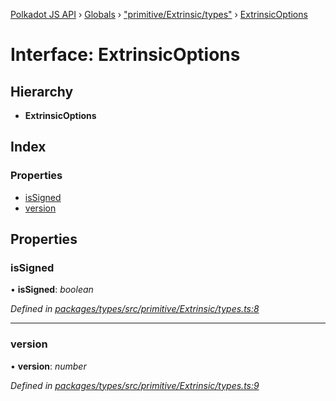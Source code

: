 [Polkadot JS API](../README.md) › [Globals](../globals.md) › ["primitive/Extrinsic/types"](../modules/_primitive_extrinsic_types_.md) › [ExtrinsicOptions](_primitive_extrinsic_types_.extrinsicoptions.md)

# Interface: ExtrinsicOptions

## Hierarchy

* **ExtrinsicOptions**

## Index

### Properties

* [isSigned](_primitive_extrinsic_types_.extrinsicoptions.md#issigned)
* [version](_primitive_extrinsic_types_.extrinsicoptions.md#version)

## Properties

###  isSigned

• **isSigned**: *boolean*

*Defined in [packages/types/src/primitive/Extrinsic/types.ts:8](https://github.com/polkadot-js/api/blob/dd97e9daee/packages/types/src/primitive/Extrinsic/types.ts#L8)*

___

###  version

• **version**: *number*

*Defined in [packages/types/src/primitive/Extrinsic/types.ts:9](https://github.com/polkadot-js/api/blob/dd97e9daee/packages/types/src/primitive/Extrinsic/types.ts#L9)*
